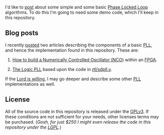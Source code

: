 I'd like to [post](http://zipcpu.com) about some simple and some basic
[Phase Locked Loop](https://en.wikipedia.org/wiki/Phase-locked_loop) algorithms.
To do this I'm going to need some demo code, which I'll keep in this repository.

## Blog posts

I recently [posted](http://zipcpu.com) two articles describing the components
of a basic [PLL](https://en.wikipedia.org/wiki/Phase-locked_loop), and hence
the implementation found in this repository.  These are:

1. [How to build a Numerically Controlled Oscillator (NCO)](http://zipcpu.com/dsp/2017/12/09/nco.html) within an [FPGA](https://en.wikipedia.org/wiki/Field-programmable_gate_array).

2. [The Logic PLL](http://zipcpu.com/dsp/2017/12/14/logic-pll.html) based upon the code in [rtl/sdpll.v](rtl/sdpll.v).

If the [Lord is
willing](https://www.blueletterbible.org/kjv/jas/4/15/), I may go deeper
and describe some other 
[PLL](https://en.wikipedia.org/wiki/Phase-locked_loop) implementations as well.

## License

All of the source code in this repository is released under the
[GPLv3](https://www.gnu.org/licenses/gpl-3.0.en.html).  If these conditions
are not sufficient for your needs, other licenses terms may be purchased.
(*Gosh, for just $250 I might even release the code in this repository under
the [LGPL](https://www.gnu.org/licenses/lgpl-3.0.en.html).*)
